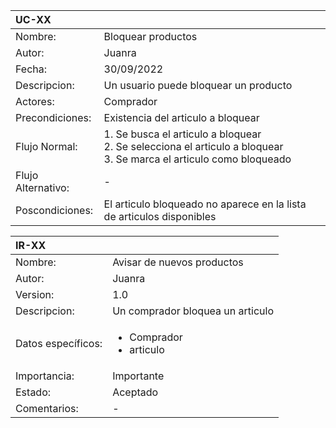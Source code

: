 | UC-XX ||
|:------------|:----------------|
| Nombre: | Bloquear productos |
| Autor: | Juanra |
| Fecha: | 30/09/2022 |
|Descripcion:| Un usuario puede bloquear un producto |
| Actores:| Comprador |
| Precondiciones:| Existencia del articulo a bloquear |
| Flujo Normal:| 1. Se busca el articulo a bloquear <br> 2. Se selecciona el articulo a bloquear <br> 3. Se marca el articulo como bloqueado |
| Flujo Alternativo:| - |
| Poscondiciones:| El articulo bloqueado no aparece en la lista de articulos disponibles |


| IR-XX ||
|:------------|:----------------|
| Nombre: | Avisar de nuevos productos |
| Autor: | Juanra |
| Version: | 1.0 |
| Descripcion:| Un comprador bloquea un articulo |
| Datos específicos:| <ul><li>Comprador</li><li>articulo</li></ul> |
| Importancia:| Importante |
| Estado:| Aceptado |
| Comentarios:| - |